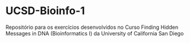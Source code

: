 # UCSD-Bioinfo-1
Repositório para os exercícios desenvolvidos no Curso Finding Hidden Messages in DNA (Bioinformatics I) da University of California San Diego
